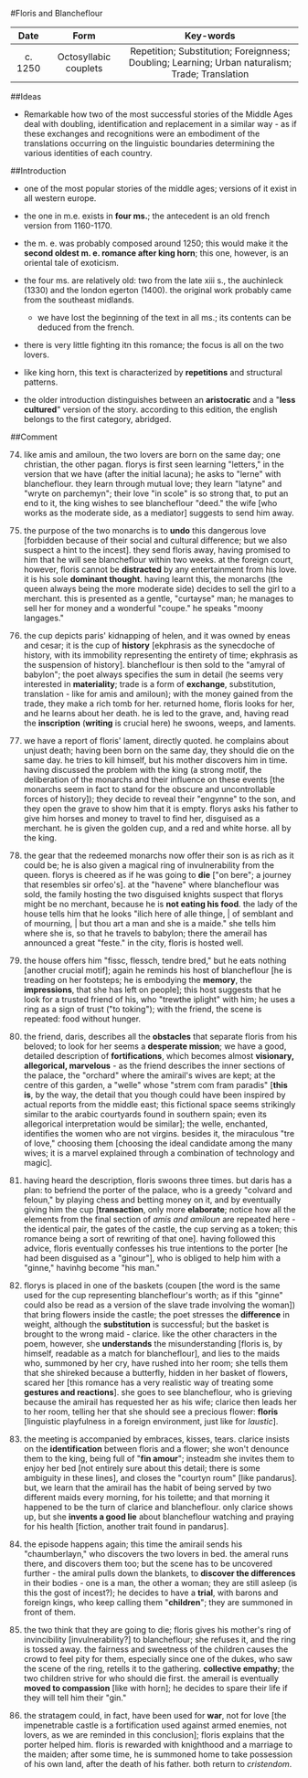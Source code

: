 #Floris and Blancheflour

|Date|Form|Key-words|
|:---:|:---:|:---:|
|c. 1250|Octosyllabic couplets|Repetition; Substitution; Foreignness; Doubling; Learning; Urban naturalism; Trade; Translation|

##Ideas

- Remarkable how two of the most successful stories of the Middle Ages deal with doubling, identification and replacement in a similar way - as if these exchanges and recognitions were an embodiment of the translations occurring on the linguistic boundaries determining the various identities of each country.

##Introduction

- one of the most popular stories of the middle ages; versions of it exist in all western europe.

- the one in m.e. exists in __four ms.__; the antecedent is an old french version from 1160-1170.

- the m. e. was probably composed around 1250; this would make it the __second oldest m. e. romance after king horn__; this one, however, is an oriental tale of exoticism.

- the four ms. are relatively old: two from the late xiii s., the auchinleck (1330) and the london egerton (1400). the original work probably came from the southeast midlands.

	- we have lost the beginning of the text in all ms.; its contents can be deduced from the french.

- there is very little fighting itn this romance; the focus is all on the two lovers.

- like king horn, this text is characterized by __repetitions__ and structural patterns.

- the older introduction distinguishes between an __aristocratic__ and a "__less cultured__" version of the story. according to this edition, the english belongs to the first category, abridged.

##Comment

74. like amis and amiloun, the two lovers are born on the same day; one christian, the other pagan. florys is first seen learning "letters," in the version that we have (after the initial lacuna); he asks to "lerne" with blancheflour. they learn through mutual love; they learn "latyne" and "wryte on parchemyn"; their love "in scole" is so strong that, to put an end to it, the king wishes to see blancheflour "deed." the wife [who works as the moderate side, as a mediator] suggests to send him away.

166. the purpose of the two monarchs is to __undo__ this dangerous love [forbidden because of their social and cultural difference; but we also suspect a hint to the incest]. they send floris away, having promised to him that he will see blancheflour within two weeks. at the foreign court, however, floris cannot be __distracted__ by any entertainment from his love. it is his sole __dominant thought__. having learnt this, the monarchs (the queen always being the more moderate side) decides to sell the girl to a merchant. this is presented as a gentle, "curtayse" man; he manages to sell her for money and a wonderful "coupe." he speaks "moony langages."

270. the cup depicts paris' kidnapping of helen, and it was owned by eneas and cesar; it is the cup of __history__ [ekphrasis as the synecdoche of history, with its immobility representing the entirety of time; ekphrasis as the suspension of history]. blancheflour is then sold to the "amyral of babylon"; the poet always specifies the sum in detail (he seems very interested in __materiality__; trade is a form of __exchange__, substitution, translation - like for amis and amiloun); with the money gained from the trade, they make a rich tomb for her. returned home, floris looks for her, and he learns about her death. he is led to the grave, and, having read the __inscription__ (__writing__ is crucial here) he swoons, weeps, and laments.

366. we have a report of floris' lament, directly quoted. he complains about unjust death; having been born on the same day, they should die on the same day. he tries to kill himself, but his mother discovers him in time. having discussed the problem with the king (a strong motif, the deliberation of the monarchs and their influence on these events [the monarchs seem in fact to stand for the obscure and uncontrollable forces of history]); they decide to reveal their "engynne" to the son, and they open the grave to show him that it is empty. florys asks his father to give him horses and money to travel to find her, disguised as a merchant. he is given the golden cup, and a red and white horse. all by the king.

466. the gear that the redeemed monarchs now offer their son is as rich as it could be; he is also given a magical ring of invulnerability from the queen. florys is cheered as if he was going to __die__ ["on bere"; a journey that resembles sir orfeo's]. at the "havene" where blancheflour was sold, the family hosting the two disguised knights suspect that florys might be no merchant, because he is __not eating his food__. the lady of the house tells him that he looks "ilich here of alle thinge, | of semblant and of mourning, | but thou art a man and she is a maide." she tells him where she is, so that he travels to babylon; there the amerail has announced a great "feste." in the city, floris is hosted well.

570. the house offers him "fissc, flessch, tendre bred," but he eats nothing [another crucial motif]; again he reminds his host of blancheflour [he is treading on her footsteps; he is embodying the __memory__, the __impressions__, that she has left on people]; this host suggests that he look for a trusted friend of his, who "trewthe iplight" with him; he uses a ring as a sign of trust ("to toking"); with the friend, the scene is repeated: food without hunger.

689. the friend, daris, describes all the __obstacles__ that separate floris from his beloved; to look for her seems a __desperate mission__; we have a good, detailed description of __fortifications__, which becomes almost __visionary, allegorical, marvelous__ - as the friend describes the inner sections of the palace, the "orchard" where the amirail's wives are kept; at the centre of this garden, a "welle" whose "strem com fram paradis" [__this is__, by the way, the detail that you though could have been inspired by actual reports from the middle east; this fictional space seems strikingly similar to the arabic courtyards found in southern spain; even its allegorical interpretation would be similar]; the welle, enchanted, identifies the women who are not virgins. besides it, the miraculous "tre of love," choosing them [choosing the ideal candidate among the many wives; it is a marvel explained through a combination of technology and magic].

790. having heard the description, floris swoons three times. but daris has a plan: to befriend the porter of the palace, who is a greedy "colvard and feloun," by playing chess and betting money on it, and by eventually giving him the cup [__transaction__, only more __elaborate__; notice how all the elements from the final section of _amis and amiloun_ are repeated here - the identical pair, the gates of the castle, the cup serving as a token; this romance being a sort of rewriting of that one]. having followed this advice, floris eventually confesses his true intentions to the porter [he had been disguised as a "ginour"], who is obliged to help him with a "ginne," havinhg become "his man."

869. florys is placed in one of the baskets (coupen [the word is the same used for the cup representing blancheflour's worth; as if this "ginne" could also be read as a version of the slave trade involving the woman]) that bring flowers inside the castle; the poet stresses the __difference__ in weight, although the __substitution__ is successful; but the basket is brought to the wrong maid - clarice. like the other characters in the poem, however, she __understands__ the misunderstanding [floris is, by himself, readable as a match for blancheflour], and lies to the maids who, summoned by her cry, have rushed into her room; she tells them that she shireked because a butterfly, hidden in her basket of flowers, scared her [this romance has a very realistic way of treating some __gestures and reactions__]. she goes to see blancheflour, who is grieving because the amirail has requested her as his wife; clarice then leads her to her room, telling her that she should see a precious flower: __floris__ [linguistic playfulness in a foreign environment, just like for _laustic_].

969. the meeting is accompanied by embraces, kisses, tears. clarice insists on the __identification__ between floris and a flower; she won't denounce them to the king, being full of "__fin amour__"; insteadm she invites them to enjoy her bed [not entirely sure about this detail; there is some ambiguity in these lines], and closes the "courtyn roum" [like pandarus]. but, we learn that the amirail has the habit of being served by two different maids every morning, for his toilette; and that morning it happened to be the turn of clarice and blancheflour. only clarice shows up, but she __invents a good lie__ about blancheflour watching and praying for his health [fiction, another trait found in pandarus].

1071. the episode happens again; this time the amirail sends his "chaumberlayn," who discovers the two lovers in bed. the ameral runs there, and discovers them too; but the scene has to be uncovered further - the amiral pulls down the blankets, to __discover the differences__ in their bodies - one is a man, the other a woman; they are still asleep (is this the gost of incest?); he decides to have a __trial__, with barons and foreign kings, who keep calling them "__children__"; they are summoned in front of them.

1173. the two think that they are going to die; floris gives his mother's ring of invincibility [invulnerability?] to blancheflour; she refuses it, and the ring is tossed away. the fairness and sweetness of the children causes the crowd to feel pity for them, especially since one of the dukes, who saw the scene of the ring, retells it to the gathering. __collective empathy__; the two children strive for who should die first. the amerail is eventually __moved to compassion__ [like with horn]; he decides to spare their life if they will tell him their "gin."

1227. the stratagem could, in fact, have been used for __war__, not for love [the impenetrable castle is a fortification used against armed enemies, not lovers, as we are reminded in this conclusion]; floris explains that the porter helped him. floris is rewarded with knighthood and a marriage to the maiden; after some time, he is summoned home to take possession of his own land, after the death of his father. both return to _cristendom_.
